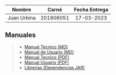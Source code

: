 | Nombre | Carné | Fecha Entrega |
|:-:|:-:|:-:|
|Juan Urbina| 201906051| 17-03-2023 |
## Manuales

>- [Manual Tecnico (MD)](Tecnico.md)
>- [Manual de Usuario (MD)](Usuario.md)
>- [Manual Tecnico (PDF)](../Manuales/Proyecto%201/Manual%20Tecnico%20-%20Proyecto%201.pdf)
>- [Manual Usuario (PDF)](../Manuales/Proyecto%201/Manual%20Usuario%20-%20Proyecto%201.pdf)
>- [Librerías (Dependencias JAR)](./src/Librerias/)